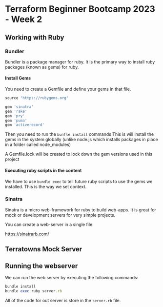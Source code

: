 # Terraform Beginner Bootcamp 2023 - Week 2

## Working with Ruby 

### Bundler

Bundler is a package manager for ruby. It is the primary way to install ruby packages (known as gems) for ruby.

#### Install Gems

You need to create a Gemfile and define your gems in that file. 

```rb
source "https://rubygems.org"

gem 'sinatra'
gem 'rake'
gem 'pry'
gem 'puma'
gem 'activerecord'
```

Then you need to run the `bunfle install` commands
This is will install the gems in the system globally (unlike node.js which installs packages in place in a folder called node_modules)

A Gemfile.lock will be created to lock down the gem versions used in this project

#### Executing ruby scripts in the content 

We have to use `bundle exec` to tell future ruby scripts to use the gems we installed. This is the way we set context.

### Sinatra

Sinatra is a micro web-framework for ruby to build web-apps. It is great for mock or development servers for very simple projects.

You can create a web-server in a single file.

https://sinatrarb.com/

## Terratowns Mock Server

## Running the webserver

We can run the web server by executing the following commands:

```rb
bundle install
bundle exec ruby server.rb
```

All of the code for out server is store in the `server.rb` file.